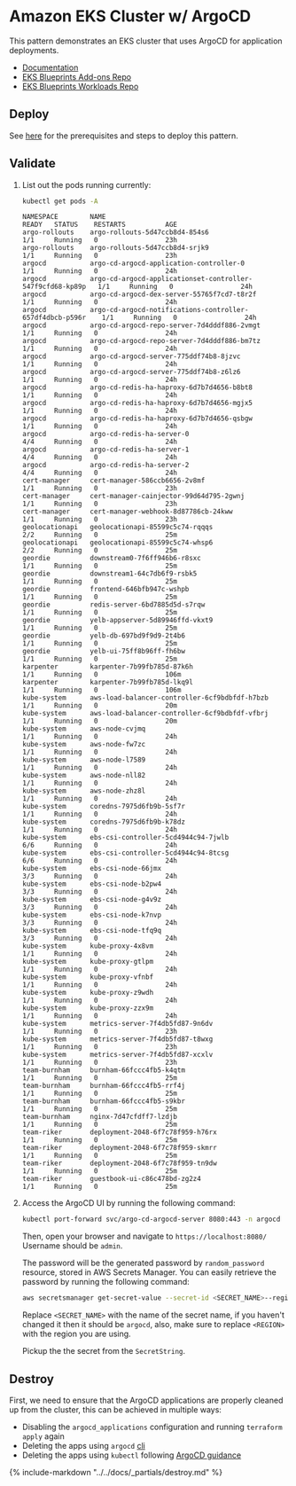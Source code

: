 # Amazon EKS Cluster w/ ArgoCD

This pattern demonstrates an EKS cluster that uses ArgoCD for application deployments.

- [Documentation](https://argo-cd.readthedocs.io/en/stable/)
- [EKS Blueprints Add-ons Repo](https://github.com/aws-samples/eks-blueprints-add-ons)
- [EKS Blueprints Workloads Repo](https://github.com/aws-samples/eks-blueprints-workloads)

## Deploy

See [here](https://aws-ia.github.io/terraform-aws-eks-blueprints/main/getting-started/#prerequisites) for the prerequisites and steps to deploy this pattern.

## Validate

1. List out the pods running currently:

    ```sh
    kubectl get pods -A
    ```

    ```text
    NAMESPACE        NAME                                                        READY   STATUS    RESTARTS          AGE
    argo-rollouts    argo-rollouts-5d47ccb8d4-854s6                              1/1     Running   0                 23h
    argo-rollouts    argo-rollouts-5d47ccb8d4-srjk9                              1/1     Running   0                 23h
    argocd           argo-cd-argocd-application-controller-0                     1/1     Running   0                 24h
    argocd           argo-cd-argocd-applicationset-controller-547f9cfd68-kp89p   1/1     Running   0                 24h
    argocd           argo-cd-argocd-dex-server-55765f7cd7-t8r2f                  1/1     Running   0                 24h
    argocd           argo-cd-argocd-notifications-controller-657df4dbcb-p596r    1/1     Running   0                 24h
    argocd           argo-cd-argocd-repo-server-7d4dddf886-2vmgt                 1/1     Running   0                 24h
    argocd           argo-cd-argocd-repo-server-7d4dddf886-bm7tz                 1/1     Running   0                 24h
    argocd           argo-cd-argocd-server-775ddf74b8-8jzvc                      1/1     Running   0                 24h
    argocd           argo-cd-argocd-server-775ddf74b8-z6lz6                      1/1     Running   0                 24h
    argocd           argo-cd-redis-ha-haproxy-6d7b7d4656-b8bt8                   1/1     Running   0                 24h
    argocd           argo-cd-redis-ha-haproxy-6d7b7d4656-mgjx5                   1/1     Running   0                 24h
    argocd           argo-cd-redis-ha-haproxy-6d7b7d4656-qsbgw                   1/1     Running   0                 24h
    argocd           argo-cd-redis-ha-server-0                                   4/4     Running   0                 24h
    argocd           argo-cd-redis-ha-server-1                                   4/4     Running   0                 24h
    argocd           argo-cd-redis-ha-server-2                                   4/4     Running   0                 24h
    cert-manager     cert-manager-586ccb6656-2v8mf                               1/1     Running   0                 23h
    cert-manager     cert-manager-cainjector-99d64d795-2gwnj                     1/1     Running   0                 23h
    cert-manager     cert-manager-webhook-8d87786cb-24kww                        1/1     Running   0                 23h
    geolocationapi   geolocationapi-85599c5c74-rqqqs                             2/2     Running   0                 25m
    geolocationapi   geolocationapi-85599c5c74-whsp6                             2/2     Running   0                 25m
    geordie          downstream0-7f6ff946b6-r8sxc                                1/1     Running   0                 25m
    geordie          downstream1-64c7db6f9-rsbk5                                 1/1     Running   0                 25m
    geordie          frontend-646bfb947c-wshpb                                   1/1     Running   0                 25m
    geordie          redis-server-6bd7885d5d-s7rqw                               1/1     Running   0                 25m
    geordie          yelb-appserver-5d89946ffd-vkxt9                             1/1     Running   0                 25m
    geordie          yelb-db-697bd9f9d9-2t4b6                                    1/1     Running   0                 25m
    geordie          yelb-ui-75ff8b96ff-fh6bw                                    1/1     Running   0                 25m
    karpenter        karpenter-7b99fb785d-87k6h                                  1/1     Running   0                 106m
    karpenter        karpenter-7b99fb785d-lkq9l                                  1/1     Running   0                 106m
    kube-system      aws-load-balancer-controller-6cf9bdbfdf-h7bzb               1/1     Running   0                 20m
    kube-system      aws-load-balancer-controller-6cf9bdbfdf-vfbrj               1/1     Running   0                 20m
    kube-system      aws-node-cvjmq                                              1/1     Running   0                 24h
    kube-system      aws-node-fw7zc                                              1/1     Running   0                 24h
    kube-system      aws-node-l7589                                              1/1     Running   0                 24h
    kube-system      aws-node-nll82                                              1/1     Running   0                 24h
    kube-system      aws-node-zhz8l                                              1/1     Running   0                 24h
    kube-system      coredns-7975d6fb9b-5sf7r                                    1/1     Running   0                 24h
    kube-system      coredns-7975d6fb9b-k78dz                                    1/1     Running   0                 24h
    kube-system      ebs-csi-controller-5cd4944c94-7jwlb                         6/6     Running   0                 24h
    kube-system      ebs-csi-controller-5cd4944c94-8tcsg                         6/6     Running   0                 24h
    kube-system      ebs-csi-node-66jmx                                          3/3     Running   0                 24h
    kube-system      ebs-csi-node-b2pw4                                          3/3     Running   0                 24h
    kube-system      ebs-csi-node-g4v9z                                          3/3     Running   0                 24h
    kube-system      ebs-csi-node-k7nvp                                          3/3     Running   0                 24h
    kube-system      ebs-csi-node-tfq9q                                          3/3     Running   0                 24h
    kube-system      kube-proxy-4x8vm                                            1/1     Running   0                 24h
    kube-system      kube-proxy-gtlpm                                            1/1     Running   0                 24h
    kube-system      kube-proxy-vfnbf                                            1/1     Running   0                 24h
    kube-system      kube-proxy-z9wdh                                            1/1     Running   0                 24h
    kube-system      kube-proxy-zzx9m                                            1/1     Running   0                 24h
    kube-system      metrics-server-7f4db5fd87-9n6dv                             1/1     Running   0                 23h
    kube-system      metrics-server-7f4db5fd87-t8wxg                             1/1     Running   0                 23h
    kube-system      metrics-server-7f4db5fd87-xcxlv                             1/1     Running   0                 23h
    team-burnham     burnham-66fccc4fb5-k4qtm                                    1/1     Running   0                 25m
    team-burnham     burnham-66fccc4fb5-rrf4j                                    1/1     Running   0                 25m
    team-burnham     burnham-66fccc4fb5-s9kbr                                    1/1     Running   0                 25m
    team-burnham     nginx-7d47cfdff7-lzdjb                                      1/1     Running   0                 25m
    team-riker       deployment-2048-6f7c78f959-h76rx                            1/1     Running   0                 25m
    team-riker       deployment-2048-6f7c78f959-skmrr                            1/1     Running   0                 25m
    team-riker       deployment-2048-6f7c78f959-tn9dw                            1/1     Running   0                 25m
    team-riker       guestbook-ui-c86c478bd-zg2z4                                1/1     Running   0                 25m
    ```

2. Access the ArgoCD UI by running the following command:

    ```sh
    kubectl port-forward svc/argo-cd-argocd-server 8080:443 -n argocd
    ```

    Then, open your browser and navigate to `https://localhost:8080/`
    Username should be `admin`.

    The password will be the generated password by `random_password` resource, stored in AWS Secrets Manager.
    You can easily retrieve the password by running the following command:

    ```sh
    aws secretsmanager get-secret-value --secret-id <SECRET_NAME>--region <REGION>
    ```

    Replace `<SECRET_NAME>` with the name of the secret name, if you haven't changed it then it should be `argocd`, also, make sure to replace `<REGION>` with the region you are using.

    Pickup the the secret from the `SecretString`.

## Destroy

First, we need to ensure that the ArgoCD applications are properly cleaned up from the cluster, this can be achieved in multiple ways:

- Disabling the `argocd_applications` configuration and running `terraform apply` again
- Deleting the apps using `argocd` [cli](https://argo-cd.readthedocs.io/en/stable/user-guide/app_deletion/#deletion-using-argocd)
- Deleting the apps using `kubectl` following [ArgoCD guidance](https://argo-cd.readthedocs.io/en/stable/user-guide/app_deletion/#deletion-using-kubectl)

{%
   include-markdown "../../docs/_partials/destroy.md"
%}
